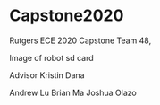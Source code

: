 # Capstone2020
Rutgers ECE 2020 Capstone Team 48,

Image of robot sd card

Advisor Kristin Dana

Andrew Lu
Brian Ma 
Joshua Olazo

